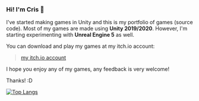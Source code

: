 ### Hi! I'm Cris 🌵

I've started making games in Unity and this is my portfolio of games (source code). Most of my games are made using **Unity 2019/2020**. However, I'm starting experimenting with **Unreal Engine 5** as well.

You can download and play my games at my itch.io account:

> [my itch.io account](https://tmseldon.itch.io/) 

I hope you enjoy any of my games, any feedback is very welcome!

Thanks! :D

[![Top Langs](https://github-readme-stats.vercel.app/api/top-langs/?username=tmseldon&layout=compact&theme=gruvbox)](https://github.com/anuraghazra/github-readme-stats)


<!--
**tmseldon/tmseldon** is a ✨ _special_ ✨ repository because its `README.md` (this file) appears on your GitHub profile.

Here are some ideas to get you started:

- 🔭 I’m currently working on ...
- 🌱 I’m currently learning ...
- 👯 I’m looking to collaborate on ...
- 🤔 I’m looking for help with ...
- 💬 Ask me about ...
- 📫 How to reach me: ...
- 😄 Pronouns: ...
- ⚡ Fun fact: ...
-->

